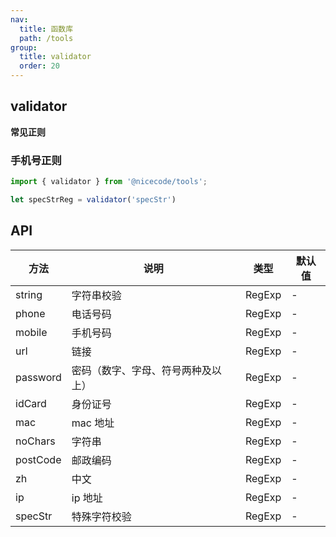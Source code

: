 ```yaml
---
nav:
  title: 函数库
  path: /tools
group:
  title: validator
  order: 20
---
```


## validator

<Alert type="info">
  <strong>常见正则</strong>
</Alert>

### 手机号正则

```js
import { validator } from '@nicecode/tools';

let specStrReg = validator('specStr')

```

## API

| 方法     | 说明                               | 类型   | 默认值 |
| -------- | ---------------------------------- | ------ | ------ |
| string   | 字符串校验                         | RegExp | -      |
| phone    | 电话号码                           | RegExp | -      |
| mobile   | 手机号码                           | RegExp | -      |
| url      | 链接                               | RegExp | -      |
| password | 密码（数字、字母、符号两种及以上） | RegExp | -      |
| idCard   | 身份证号                           | RegExp | -      |
| mac      | mac 地址                           | RegExp | -      |
| noChars  | 字符串                             | RegExp | -      |
| postCode | 邮政编码                           | RegExp | -      |
| zh       | 中文                               | RegExp | -      |
| ip       | ip 地址                            | RegExp | -      |
| specStr  | 特殊字符校验                         | RegExp | -      |
